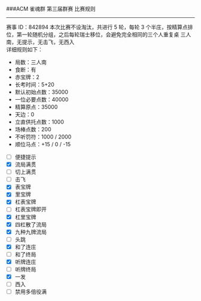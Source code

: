 ###ACM 雀魂群 第三届群赛 比赛规则
***
赛事 ID：842894
本次比赛不设淘汰，共进行 5 轮，每轮 3 个半庄，按精算点排位，第一轮随机分组，之后每轮瑞士移位，会避免完全相同的三个人重复桌
三人南，无提示，无击飞，无西入
<br>
详细规则如下：
- 局数：三人南
- 食断：有
- 赤宝牌：2
- 长考时间：5+20
- 默认初始点数：35000
- 一位必要点数：40000
- 精算原点：35000
- 天边：0
- 立直供托点数：1000
- 场棒点数：200
- 不听罚符：1000 / 2000
- 顺位马点：+15 / 0 / -15
- [ ] 便捷提示
- [x] 流局满贯
- [ ] 切上满贯
- [ ] 击飞
- [x] 表宝牌
- [x] 里宝牌
- [x] 杠表宝牌
- [ ] 杠表宝牌即开
- [x] 杠里宝牌
- [x] 四杠散了流局
- [x] 九种九牌流局
- [ ] 头跳
- [x] 和了连庄
- [ ] 和了终局
- [x] 听牌连庄
- [ ] 听牌终局
- [x] 一发
- [ ] 西入
- [ ] 禁用多倍役满
